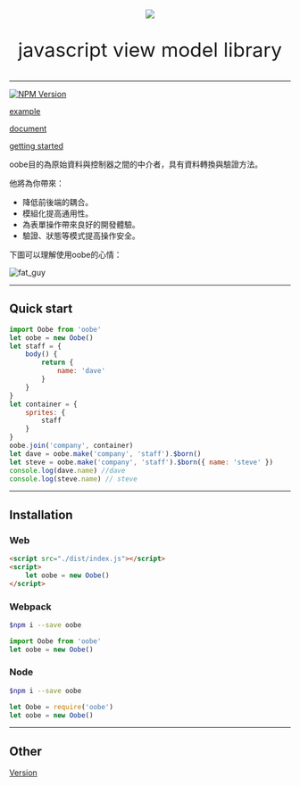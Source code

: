 <br>

<p align="center"><img src="https://softchef.github.io/oobe/assets/logo.png"></p>

<p align="center" style="font-size:2.5em">javascript view model library</p>

---

[![NPM Version][npm-image]][npm-url]

[example](https://softchef.github.io/oobe/example/)

[document](https://softchef.github.io/oobe/docs/)

[getting started](https://softchef.github.io/oobe/started/)

oobe目的為原始資料與控制器之間的中介者，具有資料轉換與驗證方法。

他將為你帶來：

* 降低前後端的耦合。
* 模組化提高通用性。
* 為表單操作帶來良好的開發體驗。
* 驗證、狀態等模式提高操作安全。

下圖可以理解使用oobe的心情：

![fat_guy](https://softchef.github.io/oobe/assets/happy_fat_guy.gif)

---

## Quick start

```js
import Oobe from 'oobe'
let oobe = new Oobe()
let staff = {
    body() {
        return {
            name: 'dave'
        }
    }
}
let container = {
    sprites: {
        staff
    }
}
oobe.join('company', container)
let dave = oobe.make('company', 'staff').$born()
let steve = oobe.make('company', 'staff').$born({ name: 'steve' })
console.log(dave.name) //dave
console.log(steve.name) // steve
```

---

## Installation

### Web

```html
<script src="./dist/index.js"></script>
<script>
    let oobe = new Oobe()
</script>
```

### Webpack

```bash
$npm i --save oobe
```

```js
import Oobe from 'oobe'
let oobe = new Oobe()
```

### Node
```bash
$npm i --save oobe
```

```js
let Oobe = require('oobe')
let oobe = new Oobe()
```

---

## Other

[Version](https://softchef.github.io/oobe/version)

[npm-image]: https://img.shields.io/npm/v/oobe.svg
[npm-url]: https://npmjs.org/package/oobe

